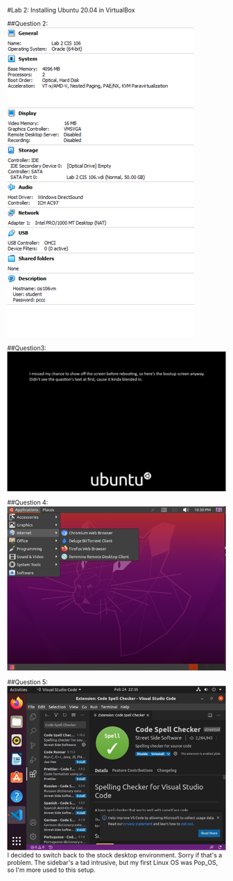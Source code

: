 
#Lab 2: Installing Ubuntu 20.04 in VirtualBox

##Question 2:
![Question2](lab2Question2.png)

##Question3:
![Question 3](lab2Question3.PNG)

##Question 4:
![Question 4](lab2Question4.PNG)

##Question 5:
![Question 5](lab2Question5.PNG)
I decided to switch back to the stock desktop environment. Sorry if that's a problem. The sidebar's a tad intrusive, but my first Linux OS was Pop_OS, so I'm more used to this setup.
